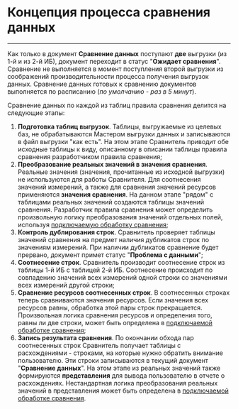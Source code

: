 # Концепция процесса сравнения данных
---
Как только в документ **Сравнение данных** поступают **две** выгрузки (из 1-й и из 2-й ИБ), документ переходит в статус "**Ожидает сравнения**". Сравнение не выполняется в момент поступления второй выгрузки из соображений производительности процесса получения выгрузок данных. Сравнение данных готовых к сравнению документов выполняется по расписанию (*по умолчанию - раз в 5 минут*).

Сравнение данных по каждой из таблиц правила сравнения делится на следующие этапы:

1. **Подготовка таблиц выгрузок**. Таблицы, выгружаемые из целевых баз, не обрабатываются Мастером выгрузки данных и записываются в файл выгрузки "как есть". На этом этапе Сравнитель приводит обе исходные таблицы к виду, описанному в описании таблицы правила сравнения разработчиком правила сравнения;
2. **Преобразование реальных значений в значения сравнения**. Реальные значения (значения, прочитанные из исходной выгрузки) не используются для работы Сравнителя. Для соотнесения значений измерений, а также для сравнения значений ресурсов применяются **значения сравнения**. На данном этапе "рядом" с таблицами реальных значений создаются таблицы значений сравнения. Разработчик правила сравнения может определить произвольную логику преобразования значений отдельных полей, используя [подключаемую обработку сравнения](../../development/comp-rules/comparison-epf.md);
3. **Контроль дублирования строк**. Сравнитель проверяет таблицы значений сравнения на предмет наличия дубликатов строк по значениям измерений. При наличии дубликатов сравнение будет прервано, документ примет статус "**Проблема с данными**";
4. **Соотнесение строк**. Сравнитель производит соотнесение строк из таблицы 1-й ИБ с таблицей 2-й ИБ. Соотнесение происходит по совпадению значений всех измерений одной строки со значениями всех измерений другой строки;
5. **Сравнение ресурсов соотнесенных строк**. В соотнесенных строках теперь сравниваются значения ресурсов. Если значения всех ресурсов равны, обработка этой пары строк прекращается. Произвольная логика сравнения ресурсов и определения того, равны ли две строки, может быть определена в [подключаемой обработке сравнения](../../development/comp-rules/comparison-epf.md);
6. **Запись результата сравнения**. По окончании обхода пар соотнесенных строк Сравнитель получает таблицы с расхождениями - строками, на которые нужно обратить внимание пользователю. Эти строки записываются в текущий документ "**Сравнение данных**". На этом этапе из реальных значений также формируются **представления** для вывода пользователю в отчете о расхождениях. Нестандартная логика преобразования реальных значений в представления может быть определена в [подключаемой обработке сравнения](../../development/comp-rules/comparison-epf.md).